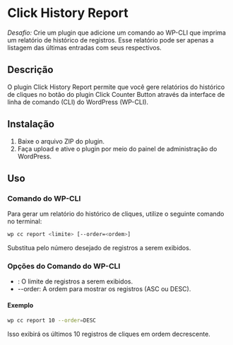 # Click History Report
*Desafio:* Crie um plugin que adicione um comando ao WP-CLI que imprima um relatório de histórico de registros. Esse relatório pode ser apenas a listagem das últimas entradas com seus respectivos.

## Descrição

O plugin Click History Report permite que você gere relatórios do histórico de cliques no botão do plugin Click Counter Button através da interface de linha de comando (CLI) do WordPress (WP-CLI).

## Instalação

1. Baixe o arquivo ZIP do plugin.
2. Faça upload e ative o plugin por meio do painel de administração do WordPress.

## Uso

### Comando do WP-CLI

Para gerar um relatório do histórico de cliques, utilize o seguinte comando no terminal:

```bash
wp cc report <limite> [--order=<ordem>]
```

Substitua <limite> pelo número desejado de registros a serem exibidos.

### Opções do Comando do WP-CLI

* <limite>: O limite de registros a serem exibidos.
* --order: A ordem para mostrar os registros (ASC ou DESC).

#### Exemplo

```bash
wp cc report 10 --order=DESC
```

Isso exibirá os últimos 10 registros de cliques em ordem decrescente.